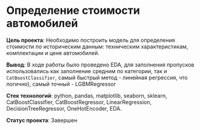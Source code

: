 # Определение стоимости автомобилей

**Цель проекта**:  Необходимо  построить модель для определения стоимости по историческим данным: техническим характеристикам, комплектации и цене автомобилей.

**Вывод**: В ходе работы было проведено EDA, для заполнения пропусков использовались как заполнение средним по категории, так и `CatBoostClassifier`, самый быстрый метод - линейная регрессия, что логично), самый точный - LGBMRegressor

**Стек технологий**: python, pandas, matplotlib, seaborn, sklearn, CatBoostClassifier, CatBoostRegressor, LinearRegression,  DecisionTreeRegressor, OneHotEncoder,  EDA.

**Статус проекта**: Завершен
